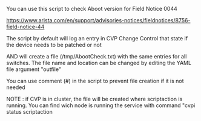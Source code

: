 You can use this script to check Aboot version for Field Notice 0044

https://www.arista.com/en/support/advisories-notices/fieldnotices/8756-field-notice-44

The script by default will log an entry in CVP Change Control that state if the device needs to be patched or not

AND will create a file (/tmp/AbootCheck.txt) with the same entries for all switches.  The file name and location can be changed by editing the YAML file argument "outfile"

You can use comment (#) in the script to prevent file creation if it is not needed

NOTE : if CVP is in cluster, the file will be created where scriptaction is running.  You can find wich node is running the service with command "cvpi status scriptaction
